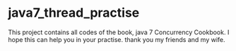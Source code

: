 # java7_thread_practise
This project contains all codes of the book, java 7 Concurrency Cookbook.
I hope this can help you in your practise. thank you my friends and my wife.
